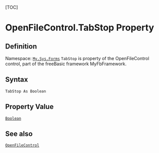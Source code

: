 [TOC]
# OpenFileControl.TabStop Property

## Definition
Namespace: [`My.Sys.Forms`](My.Sys.Forms.md)
`TabStop` is property of the OpenFileControl control, part of the freeBasic framework MyFbFramework.
## Syntax
```freeBasic
TabStop As Boolean
```
## Property Value
[`Boolean`]("https://www.freebasic.net/wiki/KeyPgBoolean")
## See also
[`OpenFileControl`](OpenFileControl.md)

